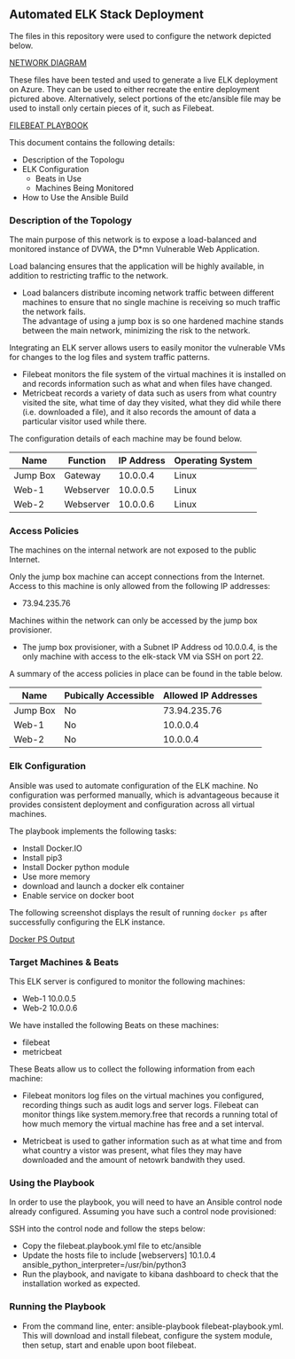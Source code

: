 ## Automated ELK Stack Deployment

The files in this repository were used to configure the network depicted below.

[NETWORK DIAGRAM](https://github.com/coppiper/Azure/blob/cd9482c0907252c97e193dd9da0ed471fb7fde0a/Diagrams/Project%20Cloud%20Diagram.png)

These files have been tested and used to generate a live ELK deployment on Azure. They can be used to either recreate the entire deployment pictured above.
Alternatively, select portions of the etc/ansible file may be used to install only certain pieces of it, such as Filebeat.

[FILEBEAT PLAYBOOK](https://github.com/coppiper/Azure/blob/2f9c7954a6133e278a1a05bedad5fc7efbf3ba6a/Ansible/filebeat-playbook.yml)

This document contains the following details:
- Description of the Topologu 
- ELK Configuration
  - Beats in Use
  - Machines Being Monitored
- How to Use the Ansible Build

### Description of the Topology

The main purpose of this network is to expose a load-balanced and monitored instance of DVWA, the D*mn Vulnerable Web Application.

Load balancing ensures that the application will be highly available, in addition to restricting traffic to the network.

- 	Load balancers distribute incoming network traffic between different machines to ensure that no single machine is receiving so much traffic the network fails.  
	The advantage of using a jump box is so one hardened machine stands between the main network, minimizing the risk to the network.  

Integrating an ELK server allows users to easily monitor the vulnerable VMs for changes to the log files and system traffic patterns.

- 	Filebeat monitors the file system of the virtual machines it is installed on and records information such as what and when files have changed.
- 	Metricbeat records a variety of data such as users from what country visited the site, what time of day they visited, what they did while there
	(i.e. downloaded a file), and it also records the amount of data a particular visitor used while there.

The configuration details of each machine may be found below.

| Name     | Function  | IP Address | Operating System |
|----------|-----------|------------|------------------|
| Jump Box | Gateway   | 10.0.0.4   | Linux            |
| Web-1    | Webserver | 10.0.0.5   | Linux            |
| Web-2    | Webserver | 10.0.0.6   | Linux            |

### Access Policies

The machines on the internal network are not exposed to the public Internet. 

Only the jump box machine can accept connections from the Internet. Access to this machine is only allowed from the following IP addresses:
- 73.94.235.76

Machines within the network can only be accessed by the jump box provisioner.
- The jump box provisioner, with a Subnet IP Address od 10.0.0.4, is the only machine with access to the elk-stack VM via SSH on port 	22.

A summary of the access policies in place can be found in the table below.

| Name     | Pubically Accessible | Allowed IP Addresses |
|----------|----------------------|----------------------|
| Jump Box | No                   | 73.94.235.76         |
| Web-1    | No                   | 10.0.0.4             |
| Web-2    | No                   | 10.0.0.4             |

### Elk Configuration

Ansible was used to automate configuration of the ELK machine. No configuration was performed manually, which is advantageous because it provides consistent deployment and configuration across all virtual machines.  

The playbook implements the following tasks:
- Install Docker.IO
- Install pip3
- Install Docker python module
- Use more memory
- download and launch a docker elk container
- Enable service on docker boot

The following screenshot displays the result of running `docker ps` after successfully configuring the ELK instance.

[Docker PS Output](https://github.com/coppiper/Azure/blob/dcfef234559ff8c61738bf056ebfc56b66db860c/Pictures/docker%20ps%20output.png)  

### Target Machines & Beats
This ELK server is configured to monitor the following machines:
- Web-1 10.0.0.5 
- Web-2 10.0.0.6

We have installed the following Beats on these machines:
- filebeat
- metricbeat

These Beats allow us to collect the following information from each machine:
- Filebeat monitors log files on the virtual machines you configured, recording things such as audit logs and server logs.  Filebeat 
  can monitor things like system.memory.free that records a running total of how much memory the virtual machine has free and a set interval.  

- Metricbeat is used to gather information such as at what time and from what country a vistor was present, what files they may have  	downloaded and the amount of netowrk bandwith they used.   

### Using the Playbook
In order to use the playbook, you will need to have an Ansible control node already configured. Assuming you have such a control node provisioned: 

SSH into the control node and follow the steps below:
- Copy the filebeat.playbook.yml file to etc/ansible
- Update the hosts file to include [webservers] 10.1.0.4 ansible_python_interpreter=/usr/bin/python3
- Run the playbook, and navigate to kibana dashboard to check that the installation worked as expected.

### Running the Playbook
- From the command line, enter: ansible-playbook filebeat-playbook.yml.  This will download and install filebeat, configure the system module,
  then setup, start and enable upon boot filebeat.  
